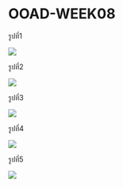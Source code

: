 # OOAD-WEEK08

รูปที่1

![](http://www.plantuml.com/plantuml/img/JOqn2i0W34LtJv6n3bwXE7Ri5G865L8BoPTUlrqAZe_tu6K76-Qb0HqgL9NTnSDqCKfff-tWKUaUX2RahHlY8XzXM_cSe8u_Ry8bXYoZV8CN)

รูปที่2

![](http://www.plantuml.com/plantuml/img/SoWkIImgAStDuIh9BCb9LKZEI2pYAYrEBLBGrRLJq2ZEBD54ukPafg7mKueIqpMv75BpKe0c0000)

รูปที่3

![](http://www.plantuml.com/plantuml/img/SoWkIImgAStDuIh9BCb9LKZBoIzFBU8gBKujKj3LjLFGACvDpSdHH18eA2rHoCzJA4iiJaKMpidFpzRaSaZDIm4Q1W00)

รูปที่4

![](http://www.plantuml.com/plantuml/img/SoWkIImgAStDuIh9BCb9LIZEIqtCJYtYAYrEBLBGrRLJq2XFJIpIHE8dvwGcvcNcfIEBbMGKvPThSZcavgK0ZG80)

รูปที่5

![](http://www.plantuml.com/plantuml/img/SoWkIImgAStDuIh9BCb9LIZEo2mgAUOgBKujKj3LjLFGA4zDBD94uYVdf2RcPUQbQt9nEQJcfG1r0W00)
